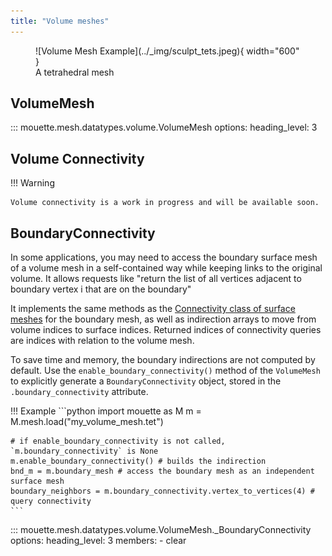 ```yaml
---
title: "Volume meshes"
---
```


<figure markdown>
  ![Volume Mesh Example](../_img/sculpt_tets.jpeg){ width="600" }
  <figcaption>A tetrahedral mesh</figcaption>
</figure>

## VolumeMesh

::: mouette.mesh.datatypes.volume.VolumeMesh
    options:
      heading_level: 3

## Volume Connectivity

!!! Warning

    Volume connectivity is a work in progress and will be available soon.

<!-- ::: mouette.mesh.datatypes.volume.VolumeMesh._Connectivity
    options:
      heading_level: 3 -->


## BoundaryConnectivity

In some applications, you may need to access the boundary surface mesh of a volume mesh in a self-contained way while keeping links to the original volume. It allows requests like "return the list of all vertices adjacent to boundary vertex i that are on the boundary"

It implements the same methods as the [Connectivity class of surface meshes](./SurfaceMeshes.md#surface-connectivity) for the boundary mesh, as well as indirection arrays to move from volume indices to surface indices. Returned indices of connectivity queries are indices with relation to the volume mesh.

To save time and memory, the boundary indirections are not computed by default. Use the `enable_boundary_connectivity()` method of the `VolumeMesh` to explicitly generate a `BoundaryConnectivity` object, stored in the `.boundary_connectivity` attribute.

!!! Example
    ```python
    import mouette as M
    m = M.mesh.load("my_volume_mesh.tet")

    # if enable_boundary_connectivity is not called, `m.boundary_connectivity` is None
    m.enable_boundary_connectivity() # builds the indirection
    bnd_m = m.boundary_mesh # access the boundary mesh as an independent surface mesh
    boundary_neighbors = m.boundary_connectivity.vertex_to_vertices(4) # query connectivity
    ```

::: mouette.mesh.datatypes.volume.VolumeMesh._BoundaryConnectivity
    options:
      heading_level: 3
      members:
        - clear
